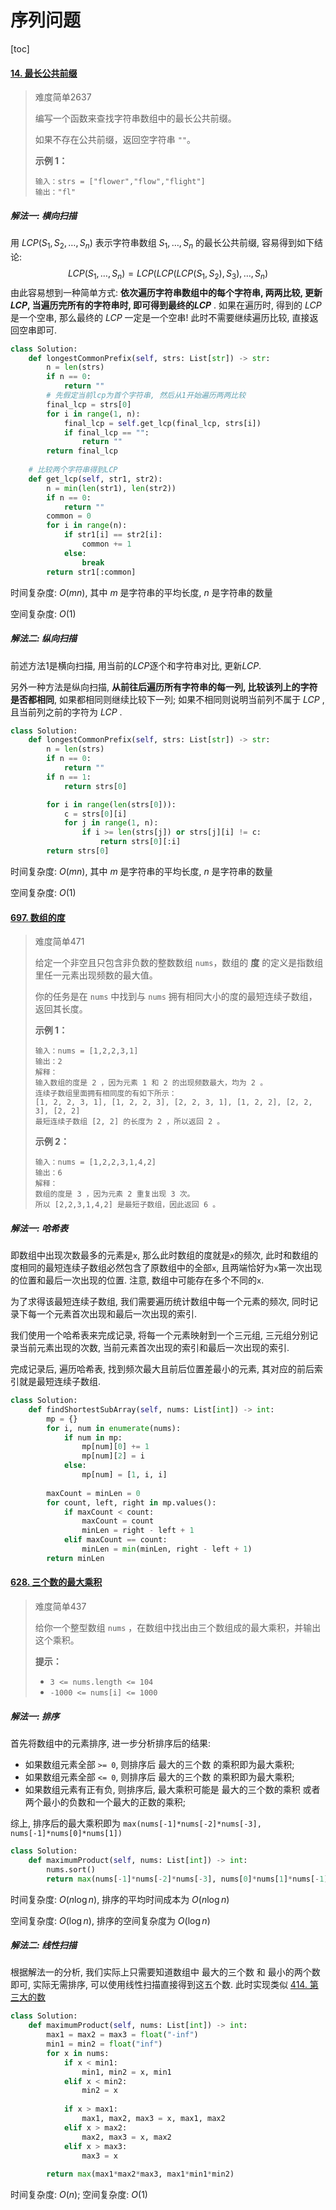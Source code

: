 # 序列问题

[toc]



#### [14. 最长公共前缀](https://leetcode.cn/problems/longest-common-prefix/)

> 难度简单2637
>
> 编写一个函数来查找字符串数组中的最长公共前缀。
>
> 如果不存在公共前缀，返回空字符串 `""`。
>
> **示例 1：**
>
> ```
> 输入：strs = ["flower","flow","flight"]
> 输出："fl"
> ```
>

##### 解法一: 横向扫描

用 $LCP(S_1,S_2,\dots,S_n)$ 表示字符串数组 $S_1,\dots,S_n$ 的最长公共前缀, 容易得到如下结论:
$$
LCP(S_1,\dots,S_n) = LCP(LCP(LCP(S_1,S_2),S_3),\dots,S_n)
$$
由此容易想到一种简单方式: **依次遍历字符串数组中的每个字符串, 两两比较, 更新 $LCP$, 当遍历完所有的字符串时, 即可得到最终的$LCP$** . 如果在遍历时, 得到的 $LCP$ 是一个空串, 那么最终的 $LCP$ 一定是一个空串! 此时不需要继续遍历比较, 直接返回空串即可.

```python
class Solution:
    def longestCommonPrefix(self, strs: List[str]) -> str:
        n = len(strs)
        if n == 0:
            return ""
        # 先假定当前lcp为首个字符串, 然后从1开始遍历两两比较
        final_lcp = strs[0]
        for i in range(1, n):
            final_lcp = self.get_lcp(final_lcp, strs[i])
            if final_lcp == "":
                return ""
        return final_lcp
    
    # 比较两个字符串得到LCP
    def get_lcp(self, str1, str2):
        n = min(len(str1), len(str2))
        if n == 0:
            return ""
        common = 0
        for i in range(n):
            if str1[i] == str2[i]:
                common += 1
            else:
                break
        return str1[:common]
```

时间复杂度: $O(mn)$, 其中 $m$ 是字符串的平均长度, $n$ 是字符串的数量

空间复杂度: $O(1)$

##### 解法二: 纵向扫描

前述方法1是横向扫描, 用当前的$LCP$逐个和字符串对比, 更新$LCP$. 

另外一种方法是纵向扫描, **从前往后遍历所有字符串的每一列, 比较该列上的字符是否都相同**, 如果都相同则继续比较下一列; 如果不相同则说明当前列不属于 $LCP$ , 且当前列之前的字符为 $LCP$ .

```python
class Solution:
    def longestCommonPrefix(self, strs: List[str]) -> str:
        n = len(strs)
        if n == 0:
            return ""
        if n == 1:
            return strs[0]

        for i in range(len(strs[0])):
            c = strs[0][i]
            for j in range(1, n):
                if i >= len(strs[j]) or strs[j][i] != c:
                    return strs[0][:i]
        return strs[0]
```

时间复杂度: $O(mn)$, 其中 $m$ 是字符串的平均长度, $n$ 是字符串的数量

空间复杂度: $O(1)$

#### [697. 数组的度](https://leetcode.cn/problems/degree-of-an-array/)

> 难度简单471
>
> 给定一个非空且只包含非负数的整数数组 `nums`，数组的 **度** 的定义是指数组里任一元素出现频数的最大值。
>
> 你的任务是在 `nums` 中找到与 `nums` 拥有相同大小的度的最短连续子数组，返回其长度。
>
>  **示例 1：**
>
> ```
> 输入：nums = [1,2,2,3,1]
> 输出：2
> 解释：
> 输入数组的度是 2 ，因为元素 1 和 2 的出现频数最大，均为 2 。
> 连续子数组里面拥有相同度的有如下所示：
> [1, 2, 2, 3, 1], [1, 2, 2, 3], [2, 2, 3, 1], [1, 2, 2], [2, 2, 3], [2, 2]
> 最短连续子数组 [2, 2] 的长度为 2 ，所以返回 2 。
> ```
>
> **示例 2：**
>
> ```
> 输入：nums = [1,2,2,3,1,4,2]
> 输出：6
> 解释：
> 数组的度是 3 ，因为元素 2 重复出现 3 次。
> 所以 [2,2,3,1,4,2] 是最短子数组，因此返回 6 。
> ```

##### 解法一: 哈希表

即数组中出现次数最多的元素是`x`, 那么此时数组的度就是`x`的频次, 此时和数组的度相同的最短连续子数组必然包含了原数组中的全部`x`, 且两端恰好为`x`第一次出现的位置和最后一次出现的位置. 注意, 数组中可能存在多个不同的`x`.

为了求得该最短连续子数组, 我们需要遍历统计数组中每一个元素的频次, 同时记录下每一个元素首次出现和最后一次出现的索引.

我们使用一个哈希表来完成记录, 将每一个元素映射到一个三元组, 三元组分别记录当前元素出现的次数, 当前元素首次出现的索引和最后一次出现的索引.

完成记录后, 遍历哈希表, 找到频次最大且前后位置差最小的元素, 其对应的前后索引就是最短连续子数组.  

```python
class Solution:
    def findShortestSubArray(self, nums: List[int]) -> int:
        mp = {}
        for i, num in enumerate(nums):
            if num in mp:
                mp[num][0] += 1
                mp[num][2] = i
            else:
                mp[num] = [1, i, i]
        
        maxCount = minLen = 0
        for count, left, right in mp.values():
            if maxCount < count:
                maxCount = count
                minLen = right - left + 1
            elif maxCount == count:
                minLen = min(minLen, right - left + 1)
        return minLen
```

#### [628. 三个数的最大乘积](https://leetcode.cn/problems/maximum-product-of-three-numbers/)

> 难度简单437
>
> 给你一个整型数组 `nums` ，在数组中找出由三个数组成的最大乘积，并输出这个乘积。
>
> **提示：**
>
> - `3 <= nums.length <= 104`
> - `-1000 <= nums[i] <= 1000`

##### 解法一: 排序

首先将数组中的元素排序, 进一步分析排序后的结果:

+ 如果数组元素全部 `>= 0`, 则排序后 最大的三个数 的乘积即为最大乘积;
+ 如果数组元素全部 `<= 0`, 则排序后 最大的三个数 的乘积即为最大乘积;
+ 如果数组元素有正有负, 则排序后, 最大乘积可能是 最大的三个数的乘积 或者 两个最小的负数和一个最大的正数的乘积;

综上, 排序后的最大乘积即为 `max(nums[-1]*nums[-2]*nums[-3], nums[-1]*nums[0]*nums[1])`

```python
class Solution:
    def maximumProduct(self, nums: List[int]) -> int:
        nums.sort()
        return max(nums[-1]*nums[-2]*nums[-3], nums[0]*nums[1]*nums[-1])
```

时间复杂度: $O(n\log{n})$, 排序的平均时间成本为 $O(n\log{n})$

空间复杂度: $O(\log{n})$, 排序的空间复杂度为 $O(\log{n})$

##### 解法二: 线性扫描

根据解法一的分析, 我们实际上只需要知道数组中 最大的三个数 和 最小的两个数 即可, 实际无需排序, 可以使用线性扫描直接得到这五个数. 此时实现类似 [414. 第三大的数](https://leetcode.cn/problems/third-maximum-number/)

```python
class Solution:
    def maximumProduct(self, nums: List[int]) -> int:
        max1 = max2 = max3 = float("-inf")
        min1 = min2 = float("inf")
        for x in nums:
            if x < min1:
                min1, min2 = x, min1
            elif x < min2:
                min2 = x
            
            if x > max1:
                max1, max2, max3 = x, max1, max2
            elif x > max2:
                max2, max3 = x, max2
            elif x > max3:
                max3 = x
        
        return max(max1*max2*max3, max1*min1*min2)
```

时间复杂度: $O(n)$; 空间复杂度: $O(1)$

